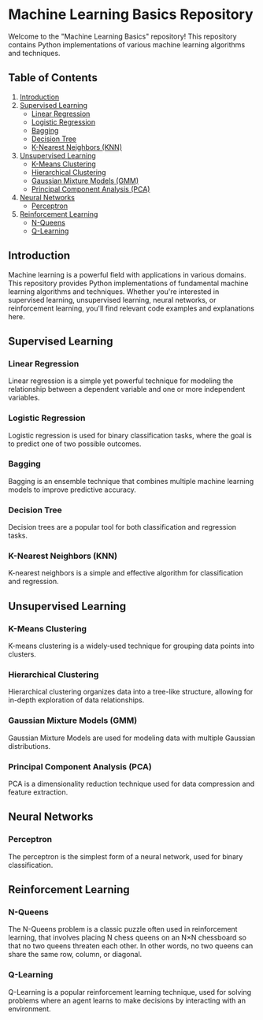 # Machine Learning Basics Repository

Welcome to the "Machine Learning Basics" repository! This repository contains Python implementations of various machine learning algorithms and techniques. 

## Table of Contents

1. [Introduction](#introduction)
2. [Supervised Learning](#supervised-learning)
    - [Linear Regression](#linear-regression)
    - [Logistic Regression](#logistic-regression)
    - [Bagging](#bagging)
    - [Decision Tree](#decision-tree)
    - [K-Nearest Neighbors (KNN)](#k-nearest-neighbors-knn)
3. [Unsupervised Learning](#unsupervised-learning)
    - [K-Means Clustering](#k-means-clustering)
    - [Hierarchical Clustering](#hierarchical-clustering)
    - [Gaussian Mixture Models (GMM)](#gaussian-mixture-models-gmm)
    - [Principal Component Analysis (PCA)](#principal-component-analysis-pca)
4. [Neural Networks](#neural-networks)
    - [Perceptron](#perceptron)
5. [Reinforcement Learning](#reinforcement-learning)
    - [N-Queens](#n-queens)
    - [Q-Learning](#q-learning)

## Introduction

Machine learning is a powerful field with applications in various domains. This repository provides Python implementations of fundamental machine learning algorithms and techniques. Whether you're interested in supervised learning, unsupervised learning, neural networks, or reinforcement learning, you'll find relevant code examples and explanations here.

## Supervised Learning

### Linear Regression

Linear regression is a simple yet powerful technique for modeling the relationship between a dependent variable and one or more independent variables.

### Logistic Regression

Logistic regression is used for binary classification tasks, where the goal is to predict one of two possible outcomes. 

### Bagging

Bagging is an ensemble technique that combines multiple machine learning models to improve predictive accuracy.

### Decision Tree

Decision trees are a popular tool for both classification and regression tasks. 

### K-Nearest Neighbors (KNN)

K-nearest neighbors is a simple and effective algorithm for classification and regression. 

## Unsupervised Learning

### K-Means Clustering

K-means clustering is a widely-used technique for grouping data points into clusters. 

### Hierarchical Clustering

Hierarchical clustering organizes data into a tree-like structure, allowing for in-depth exploration of data relationships. 

### Gaussian Mixture Models (GMM)

Gaussian Mixture Models are used for modeling data with multiple Gaussian distributions. 

### Principal Component Analysis (PCA)

PCA is a dimensionality reduction technique used for data compression and feature extraction. 

## Neural Networks

### Perceptron

The perceptron is the simplest form of a neural network, used for binary classification. 

## Reinforcement Learning

### N-Queens

The N-Queens problem is a classic puzzle often used in reinforcement learning, that involves placing N chess queens on an N×N chessboard so that no two queens threaten each other. In other words, no two queens can share the same row, column, or diagonal.

### Q-Learning

Q-Learning is a popular reinforcement learning technique, used for solving problems where an agent learns to make decisions by interacting with an environment.
